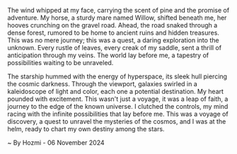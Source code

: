 
The wind whipped at my face, carrying the scent of pine and the promise of adventure. My horse, a sturdy mare named Willow, shifted beneath me, her hooves crunching on the gravel road. Ahead, the road snaked through a dense forest, rumored to be home to ancient ruins and hidden treasures. This was no mere journey; this was a quest, a daring exploration into the unknown. Every rustle of leaves, every creak of my saddle, sent a thrill of anticipation through my veins. The world lay before me, a tapestry of possibilities waiting to be unraveled. 

The starship hummed with the energy of hyperspace, its sleek hull piercing the cosmic darkness. Through the viewport, galaxies swirled in a kaleidoscope of light and color, each one a potential destination. My heart pounded with excitement. This wasn't just a voyage, it was a leap of faith, a journey to the edge of the known universe. I clutched the controls, my mind racing with the infinite possibilities that lay before me. This was a voyage of discovery, a quest to unravel the mysteries of the cosmos, and I was at the helm, ready to chart my own destiny among the stars. 

~ By Hozmi - 06 November 2024
